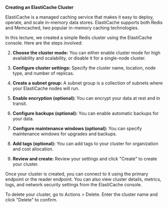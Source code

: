 **Creating an ElastiCache Cluster**

ElastiCache is a managed caching service that makes it easy to deploy, operate, and scale in-memory data stores. ElastiCache supports both Redis and Memcached, two popular in-memory caching technologies.

In this lecture, we created a simple Redis cluster using the ElastiCache console. Here are the steps involved:

2. **Choose the cluster mode:** You can either enable cluster mode for high availability and scalability, or disable it for a single-node cluster.
    
4. **Configure cluster settings:** Specify the cluster name, location, node type, and number of replicas.
    
6. **Create a subnet group:** A subnet group is a collection of subnets where your ElastiCache nodes will run.
    
8. **Enable encryption (optional):** You can encrypt your data at rest and in transit.
    
10. **Configure backups (optional):** You can enable automatic backups for your data.
    
12. **Configure maintenance windows (optional):** You can specify maintenance windows for upgrades and backups.
    
14. **Add tags (optional):** You can add tags to your cluster for organization and cost allocation.
    
16. **Review and create:** Review your settings and click "Create" to create your cluster.
    

Once your cluster is created, you can connect to it using the primary endpoint or the reader endpoint. You can also view cluster details, metrics, logs, and network security settings from the ElastiCache console.

To delete your cluster, go to Actions > Delete. Enter the cluster name and click "Delete" to confirm.